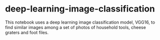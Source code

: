 # deep-learning-image-classification
This notebook uses a deep learning image classification model, VGG16, to find similar images among a set of photos of household tools, cheese graters and foot files.
